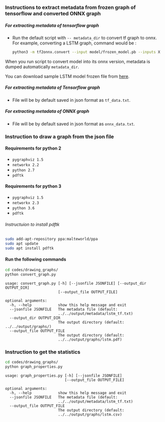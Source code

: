 ###  Instructions to extract metadata from frozen graph of tensorflow and converted ONNX graph

##### For extracting metadata of tensorflow graph 

* Run the default script with `-- metadata_dir` to convert tf graph to onnx. For example, converting a LSTM graph, command would be :

  ```bash
  python3 -m tf2onnx.convert --input model/frozen_model.pb --inputs X:0 --outputs output:0 --output ./lstm.onnx --metadata_dir visualization/output/metadata
  ```


When you run script to convert model into its onnx version, metadata is dumped automatically `metadata_dir`.

You can download sample LSTM model frozen file from [here](https://drive.google.com/open?id=1N9LPDXWQvdFSD4qQ-sGCu2p-4HdoHwKV).

##### For extracting metadata of Tensorflow graph

* File will be by default saved in json format as `tf_data.txt`.

##### For extracting metadata of ONNX graph

* File will be by default saved in json format as `onnx_data.txt`.
### Instruction to draw a graph from the json file

#### Requirements for python 2
- `pygraphviz 1.5`
- `networkx 2.2`
- `python 2.7`
- `pdftk`


#### Requirements for python 3
- `pygraphviz 1.5`
- `networkx 2.3`
- `python 3.6`
- `pdftk`

###### Instructuion to install pdftk
```bash
sudo add-apt-repository ppa:malteworld/ppa
sudo apt update
sudo apt install pdftk
```

#### Run the following commands
```bash
cd codes/drawing_graphs/
python convert_graph.py
```
```
usage: convert_graph.py [-h] [--jsonfile JSONFILE] [--output_dir OUTPUT_DIR]
                        [--output_file OUTPUT_FILE]

optional arguments:
  -h, --help            show this help message and exit
  --jsonfile JSONFILE   The metadata file (default:
                        ../../output/metadata/lstm_tf.txt)
  --output_dir OUTPUT_DIR
                        The output directory (default: ../../output/graphs/)
  --output_file OUTPUT_FILE
                        The output directory (default:
                        ../../output/graphs/lstm.pdf)

```
### Instruction to get the statistics
```bash
cd codes/drawing_graphs/
python graph_properties.py
```
```
usage: graph_properties.py [-h] [--jsonfile JSONFILE]
                           [--output_file OUTPUT_FILE]

optional arguments:
  -h, --help            show this help message and exit
  --jsonfile JSONFILE   The metadata file (default:
                        ../../output/metadata/lstm_tf.txt)
  --output_file OUTPUT_FILE
                        The output directory (default:
                        ../../output/graphs/lstm.csv)
```
